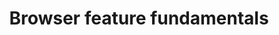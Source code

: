 ---
title: Browser feature fundamentals
description: Learn how browsers develop web platform features and usher them through the standards process.
hosts:
  - samdutton
  - rowan_m
primary_host:
  - rowan_m
event_date: 2022-08-11
event_time: 5AM PT
cal_link: "https://www.google.com/calendar/render?action=TEMPLATE&text=Browser+feature+fundamentals&details=Learn+how+browsers+develop+web+platform+features+and+usher+them+through+the+standards+process.&location=Twitter+Spaces&dates=20220811T120000Z%2F20220811T130000Z"
audio: tbd
tags: twitter-space
permalink: false
---